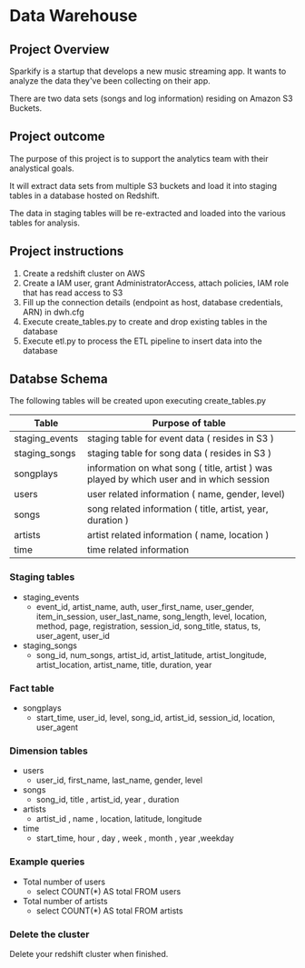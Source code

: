 # Data Warehouse

## Project Overview
Sparkify is a startup that develops a new music streaming app. It wants to analyze the data they've been collecting on their app. 

There are two data sets (songs and log information) residing on Amazon S3 Buckets.


## Project outcome 
The purpose of this project is to support the analytics team with their analystical goals. 

It will extract data sets from multiple S3 buckets and load it into staging tables in a database hosted on Redshift. 

The data in staging tables will be re-extracted and loaded into the various tables for analysis. 

## Project instructions
<ol> 
    <li> Create a redshift cluster on AWS </li> 
    <li> Create a IAM user, grant AdministratorAccess, attach policies, IAM role that has read access to S3</li>
    <li> Fill up the connection details (endpoint as host, database credentials, ARN) in dwh.cfg </li>
    <li> Execute create_tables.py to create and drop existing tables in the database </li> 
    <li> Execute etl.py to process the ETL pipeline to insert data into the database
        
</ol>

## Databse Schema
The following tables will be created upon executing create_tables.py

| Table | Purpose of table |   
|-------|------|
| staging_events| staging table for event data ( resides in S3 ) |  
| staging_songs | staging table for song data ( resides in S3 )|   
| songplays | information on what song ( title, artist ) was played by which user and in which session|   
| users | user related information ( name, gender, level) | 
| songs | song related information ( title, artist, year, duration ) |
| artists | artist related information ( name, location ) |
| time | time related information | 

### Staging tables
<ul> 
    <li>staging_events
        <ul> <li> event_id, artist_name,
       auth, user_first_name, user_gender,
       item_in_session, user_last_name,
       song_length, level, location,
       method, page, registration,
       session_id, song_title,
       status, ts, user_agent, user_id </li></ul>  
    <li>staging_songs
        <ul> <li> song_id, num_songs, artist_id, artist_latitude, artist_longitude, artist_location, artist_name, title, duration, year </li></ul>      
</ul>
        
### Fact table 
<ul> 
    <li> songplays
      <ul> <li> start_time, user_id, level, song_id, artist_id, session_id, location, user_agent </li></ul>
</ul>

### Dimension tables 
<ul> 
    <li> users
        <ul><li>user_id, first_name, last_name, gender, level</li></ul></li> 
     <li> songs
        <ul><li>song_id, title , artist_id, year , duration</li></ul></li> 
     <li> artists
        <ul><li>artist_id , name , location, latitude, longitude</li></ul></li> 
     <li> time
        <ul><li>start_time, hour , day , week , month , year ,weekday </li></ul></li> 
</ul>

### Example queries 
<ul> 
    <li> Total number of users
         <ul> <li>select COUNT(*) AS total FROM users </li></ul></li> 
    <li> Total number of artists
         <ul> <li>  select COUNT(*) AS total FROM artists </li></ul></li> 
</ul> 


### Delete the cluster 
Delete your redshift cluster when finished.